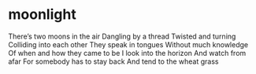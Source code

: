 # moonlight

There’s two moons in the air
Dangling by a thread
Twisted and turning 
Colliding into each other
They speak in tongues
Without much knowledge
Of when and how they came to be
I look into the horizon
And watch from afar
For somebody has to stay back
And tend to the wheat grass
